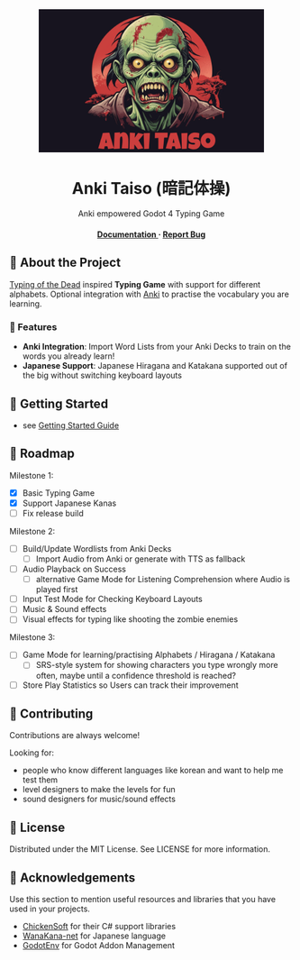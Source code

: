 <div align='center'>

<img src=https://github.com/arturh85/AnkiTaiso/blob/main/docs/AnkiTaiso-splash.png alt="logo" width=400 height= />

<h1>Anki Taiso (暗記体操)</h1>
<p>Anki empowered Godot 4 Typing Game</p>

<h4> <a href="https://arturh85.github.io/AnkiTaiso/docs/"> Documentation </a> <span> · </span> <a href="https://github.com/arturh85/AnkiTaiso/issues"> Report Bug </a> </h4>

</div>

## :star2: About the Project

[Typing of the Dead](https://en.wikipedia.org/wiki/The_Typing_of_the_Dead) inspired **Typing Game** with support for different alphabets.
Optional integration with [Anki](https://apps.ankiweb.net/) to practise the vocabulary you are learning.

### :dart: Features

- **Anki Integration**: Import Word Lists from your Anki Decks to train on the words you already learn!
- **Japanese Support**: Japanese Hiragana and Katakana supported out of the big without switching keyboard layouts 

## :toolbox: Getting Started

- see [Getting Started Guide](https://arturh85.github.io/AnkiTaiso/docs/tutorial/getting-started/)

## :compass: Roadmap

Milestone 1:

- [x] Basic Typing Game
- [x] Support Japanese Kanas
- [ ] Fix release build 

Milestone 2:
- [ ] Build/Update Wordlists from Anki Decks
  - [ ] Import Audio from Anki or generate with TTS as fallback
- [ ] Audio Playback on Success
  - [ ] alternative Game Mode for Listening Comprehension where Audio is played first 
- [ ] Input Test Mode for Checking Keyboard Layouts
- [ ] Music & Sound effects
- [ ] Visual effects for typing like shooting the zombie enemies

Milestone 3:
- [ ] Game Mode for learning/practising Alphabets / Hiragana / Katakana  
  - [ ] SRS-style system for showing characters you type wrongly more often, maybe until a confidence threshold is reached? 
- [ ] Store Play Statistics so Users can track their improvement

## :wave: Contributing

Contributions are always welcome! 

Looking for:

- people who know different languages like korean and want to help me test them
- level designers to make the levels for fun
- sound designers for music/sound effects

## :page_with_curl: License

Distributed under the MIT License. See LICENSE for more information.

## :gem: Acknowledgements

Use this section to mention useful resources and libraries that you have used in your projects.

- [ChickenSoft](https://chickensoft.games/) for their C# support libraries
- [WanaKana-net](https://github.com/MartinZikmund/WanaKana-net) for Japanese language
- [GodotEnv](https://github.com/chickensoft-games/GodotEnv) for Godot Addon Management
